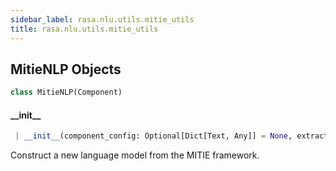 ```yaml
---
sidebar_label: rasa.nlu.utils.mitie_utils
title: rasa.nlu.utils.mitie_utils
---
```


## MitieNLP Objects

```python
class MitieNLP(Component)
```

#### \_\_init\_\_

```python
 | __init__(component_config: Optional[Dict[Text, Any]] = None, extractor=None) -> None
```

Construct a new language model from the MITIE framework.

